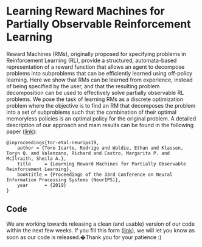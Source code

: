 # Learning Reward Machines for Partially Observable Reinforcement Learning

Reward Machines (RMs), originally proposed for specifying problems in Reinforcement Learning (RL), provide a structured, automata-based representation of a reward function that allows an agent to decompose problems into subproblems that can be efficiently learned using off-policy learning. Here we show that RMs can be learned from experience, instead of being specified by the user, and that the resulting problem decomposition can be used to effectively solve partially observable RL problems. We pose the task of learning RMs as a discrete optimization problem where the objective is to find an RM that decomposes the problem into a set of subproblems such that the combination of their optimal memoryless policies is an optimal policy for the original problem. A detailed description of our approach and main results can be found in the following paper ([link](http://www.cs.toronto.edu/~rntoro/docs/LRM_paper.pdf)):

    @inproceedings{tor-etal-neurips19,
        author = {Toro Icarte, Rodrigo and Waldie, Ethan and Klassen, Toryn Q. and Valenzano, Richard and Castro, Margarita P. and McIlraith, Sheila A.},
        title     = {Learning Reward Machines for Partially Observable Reinforcement Learning},
        booktitle = {Proceedings of the 33rd Conference on Neural Information Processing Systems (NeurIPS)},
        year      = {2019}
    }

## Code 
We are working towards releasing a clean (and usable) version of our code within the next few weeks. If you fill this form ([link](https://docs.google.com/forms/d/e/1FAIpQLSfKHJd9yyfx-2-p_tdM5fhSVfd5WK2vcsnIjMruV21MARI4jA/viewform?usp=sf_link)), we will let you know as soon as our code is released.�Thank you for your patience :)
